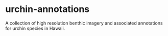 # urchin-annotations
A collection of high resolution benthic imagery and associated annotations for urchin species in Hawaii.
